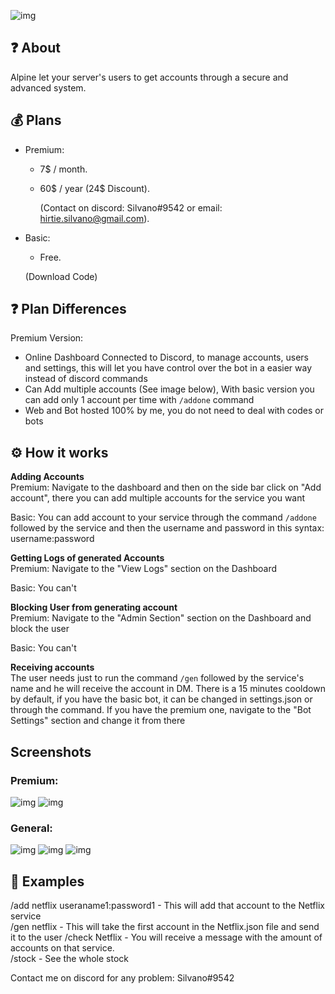 ![img](https://i.imgur.com/etn2Vni.png)

## ❓ About
Alpine let your server's users to get accounts through a secure and advanced system.    

## 💰 Plans
- Premium:  

  - 7$ / month. 
  - 60$ / year (24$ Discount).  
  
    (Contact on discord: Silvano#9542 or email: hirtie.silvano@gmail.com). 
  

- Basic:  
  - Free. 
  
  (Download Code)

## ❓ Plan Differences
Premium Version:
- Online Dashboard Connected to Discord, to manage accounts, users and settings, this will let you have control over the bot in a easier way instead of discord commands
- Can Add multiple accounts (See image below), With basic version you can add only 1 account per time with `/addone` command
- Web and Bot hosted 100% by me, you do not need to deal with codes or bots


## ⚙️ How it works
**Adding Accounts**  
Premium: Navigate to the dashboard and then on the side bar click on "Add account", there you can add multiple accounts for the service you want

Basic: You can add account to your service through the command `/addone` followed by the service and then the username and password in this syntax: username:password

**Getting Logs of generated Accounts**  
Premium: Navigate to the "View Logs" section on the Dashboard

Basic: You can't 

**Blocking User from generating account**  
Premium: Navigate to the "Admin Section" section on the Dashboard and block the user 

Basic: You can't 
  
**Receiving accounts**  
The user needs just to run the command `/gen` followed by the service's name and he will receive the account in DM.
There is a 15 minutes cooldown by default, if you have the basic bot, it can be changed in settings.json or through the command.
If you have the premium one, navigate to the "Bot Settings" section and change it from there

## Screenshots
### Premium:
![img](https://i.imgur.com/VICEFTM.png)
![img](https://i.imgur.com/mWAv1fc.png)
### General:
![img](https://i.imgur.com/zXBQhG0.png)
![img](https://i.imgur.com/e28XJdd.png)
![img](https://i.imgur.com/ZVVw2YS.png)

## 🐾 Examples
/add netflix useraname1:password1 - This will add that account to the Netflix service  
/gen netflix - This will take the first account in the Netflix.json file and send it to the user 
/check Netflix - You will receive a message with the amount of accounts on that service.  
/stock - See the whole stock

Contact me on discord for any problem: Silvano#9542

